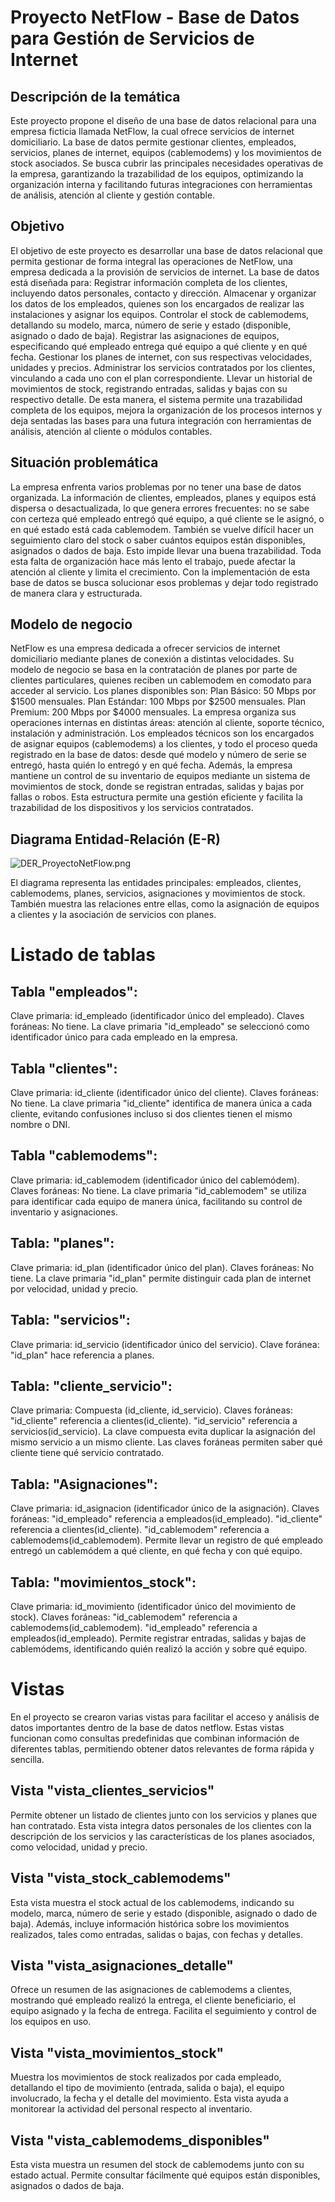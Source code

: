 # Proyecto NetFlow - Base de Datos para Gestión de Servicios de Internet

## Descripción de la temática  
Este proyecto propone el diseño de una base de datos relacional para una empresa ficticia llamada NetFlow, la cual ofrece servicios de internet domiciliario. La base de datos permite gestionar clientes, empleados, servicios, planes de internet, equipos (cablemodems) y los movimientos de stock asociados.
Se busca cubrir las principales necesidades operativas de la empresa, garantizando la trazabilidad de los equipos, optimizando la organización interna y facilitando futuras integraciones con herramientas de análisis, atención al cliente y gestión contable.

## Objetivo  
El objetivo de este proyecto es desarrollar una base de datos relacional que permita gestionar de forma integral las operaciones de NetFlow, una empresa dedicada a la provisión de servicios de internet.
La base de datos está diseñada para:
Registrar información completa de los clientes, incluyendo datos personales, contacto y dirección.
Almacenar y organizar los datos de los empleados, quienes son los encargados de realizar las instalaciones y asignar los equipos.
Controlar el stock de cablemodems, detallando su modelo, marca, número de serie y estado (disponible, asignado o dado de baja).
Registrar las asignaciones de equipos, especificando qué empleado entrega qué equipo a qué cliente y en qué fecha.
Gestionar los planes de internet, con sus respectivas velocidades, unidades y precios.
Administrar los servicios contratados por los clientes, vinculando a cada uno con el plan correspondiente.
Llevar un historial de movimientos de stock, registrando entradas, salidas y bajas con su respectivo detalle.
De esta manera, el sistema permite una trazabilidad completa de los equipos, mejora la organización de los procesos internos y deja sentadas las bases para una futura integración con herramientas de análisis, atención al cliente o módulos contables.

## Situación problemática  
La empresa enfrenta varios problemas por no tener una base de datos organizada. La información de clientes, empleados, planes y equipos está dispersa o desactualizada, lo que genera errores frecuentes: no se sabe con certeza qué empleado entregó qué equipo, a qué cliente se le asignó, o en qué estado está cada cablemodem.
También se vuelve difícil hacer un seguimiento claro del stock o saber cuántos equipos están disponibles, asignados o dados de baja. Esto impide llevar una buena trazabilidad.
Toda esta falta de organización hace más lento el trabajo, puede afectar la atención al cliente y limita el crecimiento. Con la implementación de esta base de datos se busca solucionar esos problemas y dejar todo registrado de manera clara y estructurada.

## Modelo de negocio  
NetFlow es una empresa dedicada a ofrecer servicios de internet domiciliario mediante planes de conexión a distintas velocidades. Su modelo de negocio se basa en la contratación de planes por parte de clientes particulares, quienes reciben un cablemodem en comodato para acceder al servicio.
Los planes disponibles son:
Plan Básico: 50 Mbps por $1500 mensuales.
Plan Estándar: 100 Mbps por $2500 mensuales.
Plan Premium: 200 Mbps por $4000 mensuales.
La empresa organiza sus operaciones internas en distintas áreas: atención al cliente, soporte técnico, instalación y administración. Los empleados técnicos son los encargados de asignar equipos (cablemodems) a los clientes, y todo el proceso queda registrado en la base de datos: desde qué modelo y número de serie se entregó, hasta quién lo entregó y en qué fecha.
Además, la empresa mantiene un control de su inventario de equipos mediante un sistema de movimientos de stock, donde se registran entradas, salidas y bajas por fallas o robos. Esta estructura permite una gestión eficiente y facilita la trazabilidad de los dispositivos y los servicios contratados.

## Diagrama Entidad-Relación (E-R)  
![DER_ProyectoNetFlow.png](https://github.com/pachu888/ProyectoNetFlow_Sanchez/blob/main/DER_ProyectoNetFlow.png?raw=true)

El diagrama representa las entidades principales: empleados, clientes, cablemodems, planes, servicios, asignaciones y movimientos de stock. También muestra las relaciones entre ellas, como la asignación de equipos a clientes y la asociación de servicios con planes.

# Listado de tablas

## Tabla "empleados":
Clave primaria: id_empleado (identificador único del empleado).
Claves foráneas: No tiene.
La clave primaria "id_empleado" se seleccionó como identificador único para cada empleado en la empresa.

## Tabla "clientes":
Clave primaria: id_cliente (identificador único del cliente).
Claves foráneas: No tiene.
La clave primaria "id_cliente" identifica de manera única a cada cliente, evitando confusiones incluso si dos clientes tienen el mismo nombre o DNI.

## Tabla "cablemodems":
Clave primaria: id_cablemodem (identificador único del cablemódem).
Claves foráneas: No tiene.
La clave primaria "id_cablemodem" se utiliza para identificar cada equipo de manera única, facilitando su control de inventario y asignaciones.

## Tabla: "planes":
Clave primaria: id_plan (identificador único del plan).
Claves foráneas: No tiene.
La clave primaria "id_plan" permite distinguir cada plan de internet por velocidad, unidad y precio.

## Tabla: "servicios":
Clave primaria: id_servicio (identificador único del servicio).
Clave foránea: "id_plan" hace referencia a planes.

## Tabla: "cliente_servicio":
Clave primaria: Compuesta (id_cliente, id_servicio).
Claves foráneas:
"id_cliente" referencia a clientes(id_cliente).
"id_servicio" referencia a servicios(id_servicio).
La clave compuesta evita duplicar la asignación del mismo servicio a un mismo cliente. Las claves foráneas permiten saber qué cliente tiene qué servicio contratado.

## Tabla: "Asignaciones":
Clave primaria: id_asignacion (identificador único de la asignación).
Claves foráneas:
"id_empleado" referencia a empleados(id_empleado).
"id_cliente" referencia a clientes(id_cliente).
"id_cablemodem" referencia a cablemodems(id_cablemodem).
Permite llevar un registro de qué empleado entregó un cablemódem a qué cliente, en qué fecha y con qué equipo.

## Tabla: "movimientos_stock":
Clave primaria: id_movimiento (identificador único del movimiento de stock).
Claves foráneas:
"id_cablemodem" referencia a cablemodems(id_cablemodem).
"id_empleado" referencia a empleados(id_empleado).
Permite registrar entradas, salidas y bajas de cablemódems, identificando quién realizó la acción y sobre qué equipo.

# Vistas
En el proyecto se crearon varias vistas para facilitar el acceso y análisis de datos importantes dentro de la base de datos netflow. Estas vistas funcionan como consultas predefinidas que combinan información de diferentes tablas, permitiendo obtener datos relevantes de forma rápida y sencilla.

## Vista "vista_clientes_servicios"
Permite obtener un listado de clientes junto con los servicios y planes que han contratado. Esta vista integra datos personales de los clientes con la descripción de los servicios y las características de los planes asociados, como velocidad, unidad y precio.

## Vista "vista_stock_cablemodems"
Esta vista muestra el stock actual de los cablemodems, indicando su modelo, marca, número de serie y estado (disponible, asignado o dado de baja). Además, incluye información histórica sobre los movimientos realizados, tales como entradas, salidas o bajas, con fechas y detalles.

## Vista "vista_asignaciones_detalle"
Ofrece un resumen de las asignaciones de cablemodems a clientes, mostrando qué empleado realizó la entrega, el cliente beneficiario, el equipo asignado y la fecha de entrega. Facilita el seguimiento y control de los equipos en uso.

## Vista "vista_movimientos_stock"
Muestra los movimientos de stock realizados por cada empleado, detallando el tipo de movimiento (entrada, salida o baja), el equipo involucrado, la fecha y el detalle del movimiento. Esta vista ayuda a monitorear la actividad del personal respecto al inventario.

## Vista "vista_cablemodems_disponibles"
Esta vista muestra un resumen del stock de cablemodems junto con su estado actual. Permite consultar fácilmente qué equipos están disponibles, asignados o dados de baja.